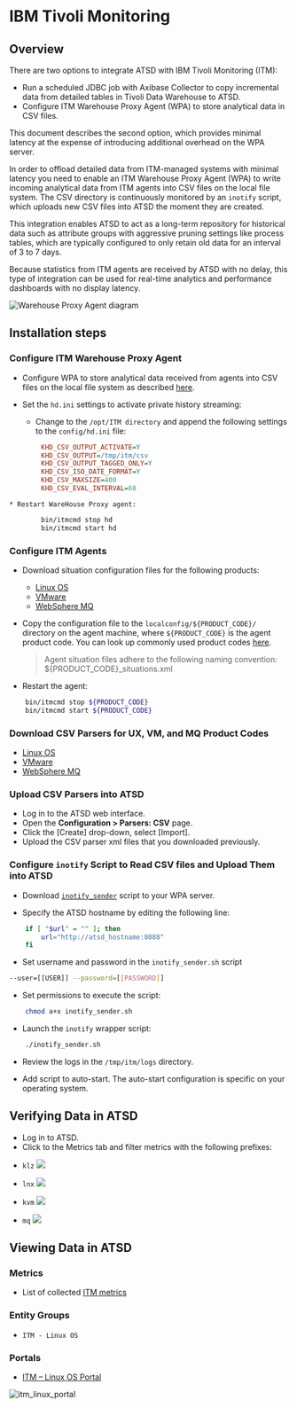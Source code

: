 # IBM Tivoli Monitoring

## Overview

There are two options to integrate ATSD with IBM Tivoli Monitoring (ITM):

* Run a scheduled JDBC job with Axibase Collector to copy incremental data from detailed tables in Tivoli Data Warehouse to ATSD.
* Configure ITM Warehouse Proxy Agent (WPA) to store analytical data in CSV files.

This document describes the second option, which provides minimal latency at the expense of introducing additional overhead on the WPA server.

In order to offload detailed data from ITM-managed systems with minimal latency you need to enable an ITM Warehouse Proxy Agent (WPA) to write incoming analytical data from ITM agents into CSV files on the local file system. The CSV directory is continuously monitored by an `inotify` script, which uploads new CSV files into ATSD the moment they are created.

This integration enables ATSD to act as a long-term repository for historical data such as attribute groups with aggressive pruning settings like process tables, which are typically configured to only retain old data for an interval of 3 to 7 days.

Because statistics from ITM agents are received by ATSD with no delay, this type of integration can be used for real-time analytics and performance dashboards with no display latency.

![](images/itm_diag.png "Warehouse Proxy Agent diagram")

## Installation steps

### Configure ITM Warehouse Proxy Agent

* Configure WPA to store analytical data received from agents into CSV files on the local file system as described [here](https://www.ibm.com/support/knowledgecenter/SSATHD_7.7.0/com.ibm.itm.doc_6.3fp2/adminuse/history_analytics_scenarios.htm "WPA").

* Set the `hd.ini` settings to activate private history streaming:

    * Change to the `/opt/ITM directory` and append the following settings to the `config/hd.ini` file:

```ini
        KHD_CSV_OUTPUT_ACTIVATE=Y
        KHD_CSV_OUTPUT=/tmp/itm/csv
        KHD_CSV_OUTPUT_TAGGED_ONLY=Y
        KHD_CSV_ISO_DATE_FORMAT=Y
        KHD_CSV_MAXSIZE=400
        KHD_CSV_EVAL_INTERVAL=60
```

    * Restart WareHouse Proxy agent:

```sh
        bin/itmcmd stop hd
        bin/itmcmd start hd
```

### Configure ITM Agents

* Download situation configuration files for the following products:

    - [Linux OS](csv-configs/agents/lz_situations.xml)
    - [VMware](csv-configs/agents/vm_situations.xml)
    - [WebSphere MQ](csv-configs/agents/mq_situations.xml)

* Copy the configuration file to the `localconfig/${PRODUCT_CODE}/` directory on the agent machine, where `${PRODUCT_CODE}` is the agent product code. You can look up commonly used product codes [here](https://www.ibm.com/support/knowledgecenter/en/SS4EKN_7.2.0/com.ibm.itm.doc_6.3/install/pc_codes.htm).

    > Agent situation files adhere to the following naming convention: ${PRODUCT_CODE}_situations.xml

* Restart the agent:

```sh
    bin/itmcmd stop ${PRODUCT_CODE}
    bin/itmcmd start ${PRODUCT_CODE}
```

### Download CSV Parsers for UX, VM, and MQ Product Codes

   - [Linux OS](csv-configs/atsd/klz-csv-configs.xml)
   - [VMware](csv-configs/atsd/kvm-csv-configs.xml)
   - [WebSphere MQ](csv-configs/atsd/mq-csv-configs.xml)

### Upload CSV Parsers into ATSD

- Log in to the ATSD web interface.
- Open the **Configuration > Parsers: CSV** page.
- Click the [Create] drop-down, select [Import].
- Upload the CSV parser xml files that you downloaded previously.

### Configure `inotify` Script to Read CSV files and Upload Them into ATSD

* Download [`inotify_sender`](inotify_sender.sh) script to your WPA server.

* Specify the ATSD hostname by editing the following line:

```sh
    if [ "$url" = "" ]; then
        url="http://atsd_hostname:8088"
    fi
```

* Set username and password in the `inotify_sender.sh` script

```sh
--user=[[USER]] --password=[[PASSWORD]]
```

* Set permissions to execute the script:

```sh
    chmod a+x inotify_sender.sh
```

* Launch the `inotify` wrapper script:

```sh
    ./inotify_sender.sh
```

* Review the logs in the `/tmp/itm/logs` directory.

* Add script to auto-start. The auto-start configuration is specific on your operating system.

## Verifying Data in ATSD

* Log in to ATSD.
* Click to the Metrics tab and filter metrics with the following prefixes:

 - `klz`
  ![](images/klz_metrics.png)

 - `lnx`
  ![](images/lnx_metrics.png)

 - `kvm`
  ![](images/kvm_metrics.png)

 - `mq`
  ![](images/mq_metrics.png)

## Viewing Data in ATSD

### Metrics

* List of collected [ITM metrics](metric-list.md)

### Entity Groups

- `ITM - Linux OS`

### Portals
- [ITM – Linux OS Portal](https://apps.axibase.com/chartlab/43f054ee)

![](images/itm_linux_portal.png "itm_linux_portal")
